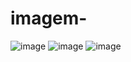 # imagem- 
![image](https://github.com/user-attachments/assets/31b561f2-956c-45f4-b092-35beed206ca5)
![image](https://github.com/user-attachments/assets/fb56db16-a973-4420-bac2-ef8ba80a1296)
![image](https://github.com/user-attachments/assets/48437eef-a3dc-4b09-be30-ce0a40242802)
